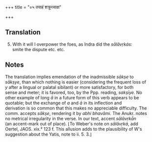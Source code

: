 +++
title = "०५ तयाहं शत्रून्त्साक्ष"

+++
## Translation
5. With it will I overpower the foes, as Indra did the *sālāvṛkás:*  
smite the dispute etc. etc.

## Notes
The translation implies emendation of the inadmissible *sākṣe* to  
*sākṣye*, than which nothing is easier (considering the frequent loss of  
*y* after a lingual or palatal sibilant) or more satisfactory, for both  
sense and meter; it is favored, too, by the Ppp. reading, *sakṣīye.* No  
other example of long *ā* in a future form of this verb appears to be  
quotable; but the exchange of *a* and *ā* in its inflection and  
derivation is so common that this makes no appreciable difficulty. The  
comm. accepts *sākṣe*, rendering it by *abhi bhavāmi.* The Anukr. notes  
no metrical irregularity in the verse. In our text, accent *sālāvṛkā́n*  
(an accent-mark out of place). ⌊To Weber's note on *sālāvṛká*, add  
Oertel, JAOS. xix.² 123 f. This allusion adds to the plausibility of W's  
suggestion about the Yatis, note to ii. 5. 3.⌋
